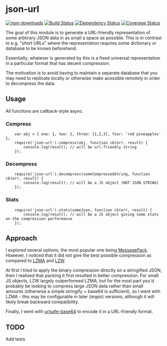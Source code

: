 # json-url

[![npm downloads][downloads-image]][downloads-url] [![Build Status][travis-image]][travis-url] [![Dependency Status][daviddm-image]][daviddm-url] [![Coverage Status][coverage-image]][coverage-url]

The goal of this module is to generate a URL-friendly representation of some arbtirary JSON data in as small a space as possible. This is in contrast to e.g. "short URLs" where the representation requires some dictionary or database to be known beforehand.

Essentially, whatever is generated by this is a fixed universal representation in a particular format that has decent compression.

The motivation is to avoid having to maintain a separate database that you may need to replicate locally or otherwise make acessible remotely in order to decompress the data.

## Usage

All functions are callback-style async.

### Compress

```
	var obj = { one: 1, two: 2, three: [1,2,3], four: 'red pineapples' };
	require('json-url').compress(obj, function cb(err, result) {
		console.log(result); // will be url-friendly string
	});
```

### Decompress

```
	require('json-url').decompress(someCompressedString, function cb(err, result) {
		console.log(result); // will be a JS object (NOT JSON STRING)
	});
```

### Stats

```
	require('json-url').stats(someJson, function cb(err, result) {
		console.log(result); // will be a JS object giving some stats on the compression performance
	});
```

## Approach

I explored several options, the most popular one being [MessagePack][1]. However, I noticed that it did not give the best possible compression as compared to [LZMA][2] and [LZW][3].

At first I tried to apply the binary compression directly on a stringified JSON, then I realised that packing it first resulted in better compression. For small JS objects, LZW largely outperformed LZMA, but for the most part you'd probably be looking to compress large JSON data rather than small amounts (otherwise a simple stringify + base64 is sufficient), so I went with LZMA - this may be configurable in later (major) versions, although it will likely break backward compatibility.

Finally, I went with [urlsafe-base64][4] to encode it in a URL-friendly format.

## TODO

Add tests

[1]: http://msgpack.org/index.html
[2]: https://www.npmjs.com/package/lzma
[3]: https://www.npmjs.com/package/node-lzw
[4]: https://www.npmjs.com/package/urlsafe-base64

[downloads-image]: https://img.shields.io/npm/dm/json-url.svg?style=flat-square
[downloads-url]: https://www.npmjs.com/package/json-url
[travis-image]: https://travis-ci.org/masotime/json-url.svg?bxeranch=master
[travis-url]: https://travis-ci.org/masotime/json-url
[daviddm-image]: https://david-dm.org/masotime/json-url.svg?theme=shields.io
[daviddm-url]: https://david-dm.org/masotime/json-url
[coverage-image]: https://coveralls.io/repos/github/masotime/webscrape/json-url.svg?branch=master
[coverage-url]: https://coveralls.io/github/masotime/json-url?branch=master